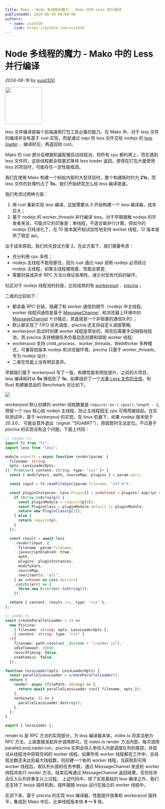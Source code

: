 ```yaml
---
title: Mako - Node 多线程的魔力 - Mako 中的 Less 并行编译
publishedAt: 2024-06-19 00:00:00
authors:
  - name: xusd320
    link: https://github.com/xusd320
---
```


# Node 多线程的魔力 - Mako 中的 Less 并行编译

_2024-06-18 by [xusd320](https://github.com/xusd320)_

<img src="https://img.alicdn.com/imgextra/i4/O1CN01dvFN0j1e2rYBJpJGJ_!!6000000003814-2-tps-2048-2048.png" width="120" height="120" />

less 文件编译是每个前端通用打包工具必备的能力。在 Mako 中，对于 less 文件的编译并没有基于 rust 实现，而是通过 napi 将 less 文件交给 nodejs 的 [less loader](https://lesscss.org/) ，编译好后，再返回给 rust。

Mako 的 rust 部分会根据机器配置启动线程池，将所有 cpu 都利用上，而在遇到 less 文件时，这些线程都会阻塞式等待 less loader 返回，使得在打包大量使用 less 的项目时，可能存在一定性能瓶颈。

我们在使用 Mako 构建一个蚂蚁内部的大型项目时，整个构建耗时约为 **21s**，而 less 文件的处理约占了 **5s**。我们开始研究怎么给 less 编译提速。

我们考虑过两种方案：

1. 用 rust 重新实现 less 编译。这就需要从 0 开始构建一个 less 编译器，成本巨大；
2. 基于 nodejs 的 worker_threads 并行编译 less。对于早期接触 nodejs 的开发者来说，可能对它的印象是：单线程，不适合做并行计算。但如今的 nodejs 已经进化了，在 10 版本就开始试验性地支持 worker 线程，12 版本提供了稳定 api。

出于成本原因，我们优先尝试方案 2。在此方案下，我们需要考虑：

- 充分利用 cpu 多核；
- nodejs 主线程不能阻塞住，因为 rust 通过 napi 调用 nodejs 必须经过 nodejs 主线程，如果主线程被阻塞，性能会更差;
- 需要封装成异步 RPC 方法以保证易用性，减少对现有代码的破坏。

社区对于 nodejs 线程池的封装，比较成熟的有 [workerpool](https://www.npmjs.com/package/workerpool) 、[piscina](https://www.npmjs.com/package/piscina) 。

二者的比较如下：

- 都具备 RPC 封装，隐藏了和 worker 通信的细节（nodejs 中主线程、 worker 线程间通信是基于 [MessageChannel](https://nodejs.org/dist/v20.14.0/docs/api/worker_threads.html#class-messagechannel) , 和浏览器上环境中的 [MessageChannel](https://developer.mozilla.org/en-US/docs/Web/API/MessageChannel) 十分接近，其底层是一个非阻塞的通信队列）；
- 默认都实现了 FIFO 任务调度，piscina 还支持自定义调度策略;
- workerpool 启动时创建 worker 线程是常驻的，用完后需要手动销毁线程池，而 piscina 支持根据任务负载动态创建和销毁 worker 线程;
- workerpool 支持 child_process、worker_threads、WebWorker 多种模式，可兼容低版本 nodejs 和浏览器环境，piscina 只基于 worker_threads，专为 nodejs 设计;
- 二者在性能上没有明显差异。

早期我们基于 workerpool 写了一版，构建性能有明显提升，之前的大项目， less 编译耗时从 **5s** 降低到了 **1s**。如果组织了一个[大量 Less 文件的仓库](https://github.com/umijs/benchmark/tree/master/projects/lots-of-less)，和 Rust 构建器竞品的 Benchmark 对比如下。

![](https://img.alicdn.com/imgextra/i2/O1CN017hEGJT1NiDsCxNHVJ_!!6000000001603-2-tps-2074-372.png)

workerpool 默认创建的 worker 线程数量是 `require('os').cpus().length - 1`, 预留一个 cpu 核心给 nodejs 主线程，防止主线程因无 cpu 可用而被挂起。在实际测试中，基于 workerpool 的实现，在 linux 机器下，如果 nodejs 版本低于 20.3.0， 可能会意外退出（signal: "SIGABRT"），原因暂时无法定位。不过基于 piscina 的实现没有这个问题。下面上代码：

```ts
// render.ts
import fs from "fs";
import less from "less";

module.exports = async function render(param: {
  filename: string;
  opts: LessLoaderOpts;
}): Promise<{ content: string; type: "css" }> {
  const { modifyVars, math, sourceMap, plugins } = param.opts;

  const input = fs.readFileSync(param.filename, "utf-8");

  const pluginInstances: Less.Plugin[] | undefined = plugins?.map((p) => {
    if (Array.isArray(p)) {
      const pluginModule = require(p[0]);
      const PluginClass = pluginModule.default || pluginModule;
      return new PluginClass(p[1]);
    } else {
      return require(p);
    }
  });

  const result = await less
    .render(input, {
      filename: param.filename,
      javascriptEnabled: true,
      math,
      plugins: pluginInstances,
      modifyVars,
      sourceMap,
      rewriteUrls: "all",
    } as unknown as Less.Options)
    .catch((err) => {
      throw new Error(err.toString());
    });

  return { content: result.css, type: "css" };
};
```

```ts
// index.ts
const createParallelLoader = () =>
  new Piscina<
    { filename: string; opts: LessLoaderOpts },
    { content: string; type: "css" }
  >({
    filename: path.resolve(__dirname + "/render.js"),
    idleTimeout: 30000,
    recordTiming: false,
    useAtomics: false,
  });

function lessLoader(opts: LessLoaderOpts) {
  const parallelLessLoader = createParallelLoader();
  return {
    render: async (filePath: string) => {
      return await parallelLessLoader.run({ filename, opts });
    },
    terminate: () => {
      parallelLessLoader.destroy();
    },
  };
}

export { lessLoader };
```

render.ts 是 RPC 方法的实现部分，为 less 编译器本体，index.ts 将其注册为 RPC 方法，上层直接发起异步调用即可。在 index.ts render 方法内部，每次调用 parallelLessLoader.run，piscina 实例会将入参存入内部调度队列的尾部，并尝试从线程池中获取空闲的 worker 线程，如果所有 worker 线程都在工作中，且线程总数还未达到最大线程数，则创建一个新的 worker 线程，当获取到可用 worker 线程后，取队列头部的任务参数，通过 MessageChannel 发送给 worker 线程并执行 render 方法，结束后再通过 MessageChannel 返回结果，否则任务会压入队列并重复以上过程。 上述代码中，除了实现基础的 less 编译之外，我们还支持了 lessjs 插件机制，插件跟随 lessjs 运行在独立的 worker 线程中。

实测下来，基于 piscina 的实现 less 编译器，性能提升效果和 workerpool 版持平，集成到 Mako 中后，比单线程版本快 **4 ～ 5** 倍。
